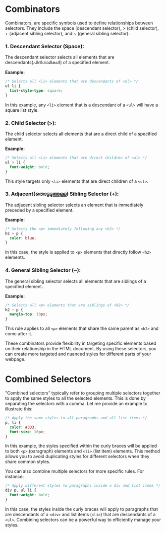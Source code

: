 # Combinators

Combinators, are specific symbols used to define relationships between selectors. They include the space (descendant selector), > (child selector), + (adjacent sibling selector), and ~ (general sibling selector).

### 1. Descendant Selector (Space):

The descendant selector selects all elements that are descendants(പിൻഗാമികൾ) of a specified element.

**Example:**
```css
/* Selects all <li> elements that are descendants of <ul> */
ul li {
  list-style-type: square;
}
```

In this example, any `<li>` element that is a descendant of a `<ul>` will have a square list style.

### 2. Child Selector (>):

The child selector selects all elements that are a direct child of a specified element.

**Example:**
```css
/* Selects all <li> elements that are direct children of <ul> */
ul > li {
  font-weight: bold;
}
```

This style targets only `<li>` elements that are direct children of a `<ul>`.

### 3. Adjacent(തൊട്ടടുത്തുള്ള) Sibling Selector (+):

The adjacent sibling selector selects an element that is immediately preceded by a specified element.

**Example:**
```css
/* Selects the <p> immediately following any <h2> */
h2 + p {
  color: blue;
}
```

In this case, the style is applied to `<p>` elements that directly follow `<h2>` elements.

### 4. General Sibling Selector (~):

The general sibling selector selects all elements that are siblings of a specified element.

**Example:**
```css
/* Selects all <p> elements that are siblings of <h2> */
h2 ~ p {
  margin-top: 10px;
}
```

This rule applies to all `<p>` elements that share the same parent as `<h2>` and come after it.

These combinators provide flexibility in targeting specific elements based on their relationship in the HTML document. By using these selectors, you can create more targeted and nuanced styles for different parts of your webpage.



# Combined Selectors


"Combined selectors" typically refer to grouping multiple selectors together to apply the same styles to all the selected elements. This is done by separating the selectors with a comma. Let me provide an example to illustrate this:

```css
/* Apply the same styles to all paragraphs and all list items */
p, li {
  color: #333;
  font-size: 16px;
}
```

In this example, the styles specified within the curly braces will be applied to both `<p>` (paragraph) elements and `<li>` (list item) elements. This method allows you to avoid duplicating styles for different selectors when they share common styles.

You can also combine multiple selectors for more specific rules. For instance:

```css
/* Apply different styles to paragraphs inside a div and list items */
div p, ul li {
  font-weight: bold;
}
```

In this case, the styles inside the curly braces will apply to paragraphs that are descendants of a `<div>` and list items (`<li>`) that are descendants of a `<ul>`. Combining selectors can be a powerful way to efficiently manage your styles.